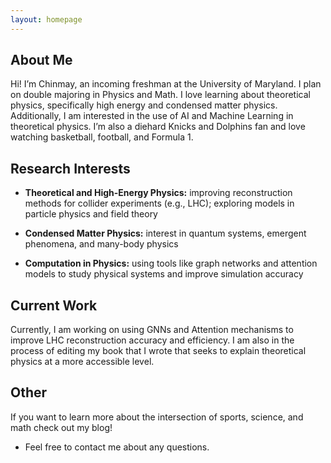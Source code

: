 ```yaml
---
layout: homepage
---
```


## About Me

Hi! I’m Chinmay, an incoming freshman at the University of Maryland. I plan on double majoring in Physics and Math. I love learning about theoretical physics, specifically high energy and condensed matter physics. Additionally, I am interested in the use of AI and Machine Learning in theoretical physics. I’m also a diehard Knicks and Dolphins fan and love watching basketball, football, and Formula 1.

## Research Interests

- **Theoretical and High-Energy Physics:** improving reconstruction methods for collider experiments (e.g., LHC); exploring models in particle physics and field theory

- **Condensed Matter Physics:** interest in quantum systems, emergent phenomena, and many-body physics

- **Computation in Physics:** using tools like graph networks and attention models to study physical systems and improve simulation accuracy

## Current Work

Currently, I am working on using GNNs and Attention mechanisms to improve LHC reconstruction accuracy and efficiency. I am also in the process of editing my book that I wrote that seeks to explain theoretical physics at a more accessible level.

## Other

If you want to learn more about the intersection of sports, science, and math check out my blog!

- Feel free to contact me about any questions.
